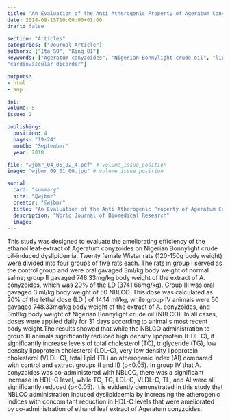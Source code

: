 ```yaml
---
title: "An Evaluation of the Anti Atherogenic Property of Ageratum Conyzoides Against Nigerian Bonnylight Crude Oil Induced Dyslipidaemia in Female Rats"
date: 2018-09-15T10:00:00+01:00
draft: false

section: "Articles"
categories: ["Journal Article"]
authors: ["Ita SO", "King OI"]
keywords: ["Ageratum conyzoides", "Nigerian Bonnylight crude oil", "lipid profile", "atherogenic index",
"cardiovascular disorder"]

outputs: 
- html
- amp

doi:
volume: 5
issue: 2

publishing:
  position: 4
  pages: "19-24"
  month: "September"
  year: 2018

file: "wjbmr_04_05_02_4.pdf" # volume_issue_position
image: "wjbmr_09_01_00.jpg" # volume_issue_position

social:
  card: "summary"
  site: "@wjbmr"
  creator: "@wjbmr"
  title: "An Evaluation of the Anti Atherogenic Property of Ageratum Conyzoides Against Nigerian Bonnylight Crude Oil Induced Dyslipidaemia in Female Rats"
  description: "World Journal of Biomedical Research"
  image:
---
```

This study was designed to evaluate the ameliorating efficiency of the ethanol leaf-extract of Ageratum
conyzoides on Nigerian Bonnylight crude oil-induced dyslipidemia. Twenty female Wistar rats (120-150g body
weight) were divided into four groups of five rats each. The rats in group I served as the control group and were
oral gavaged 3ml/kg body weight of normal saline; group II gavaged 748.33mg/kg body weight of the extract of
A. conyzoides, which was 20% of the LD (3741.66mg/kg). Group III was oral gavaged 3 ml/kg body weight of 50
NBLCO. This dose was calculated as 20% of the lethal dose (LD ) of 14.14 ml/kg, while group IV animals were 50
gavaged 748.33mg/kg body weight of the extract of A. conyzoides, and 3ml/kg body weight of Nigerian
Bonnylight crude oil (NBLCO). In all cases, doses were applied daily for 31 days according to animal's most
recent body weight.The results showed that while the NBLCO administration to group III animals
significantly reduced high density lipoprotein (HDL-C), it significantly increase levels of total cholesterol
(TC), triglyceride (TG), low density lipoprotein cholesterol (LDL-C), very low density lipoprotein cholesterol
(VLDL-C), total lipid (TL) an atherogenic index (AI) compared with control and extract groups (I and II)
(p<0.05). In group IV that A. conyzoides was co-administered with NBLCO, there was a significant increase in
HDL-C level, while TC, TG, LDL-C, VLDL-C, TL, and AI were all significantly reduced (p<0.05). It is
evidently demonstrated in this study that NBLCO administration induced dyslipidaemia by increasing the
atherogenic indices with concomitant reduction in HDL-C levels that were ameliorated by co-administration
of ethanol leaf extract of Ageratum conyzoides.